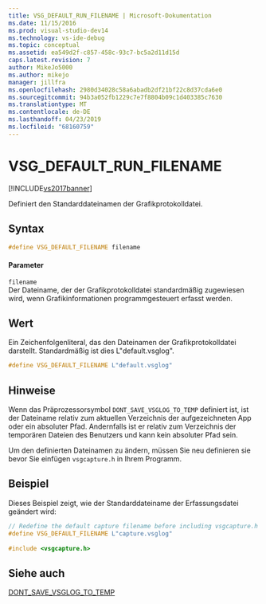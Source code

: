 ```yaml
---
title: VSG_DEFAULT_RUN_FILENAME | Microsoft-Dokumentation
ms.date: 11/15/2016
ms.prod: visual-studio-dev14
ms.technology: vs-ide-debug
ms.topic: conceptual
ms.assetid: ea549d2f-c857-458c-93c7-bc5a2d11d15d
caps.latest.revision: 7
author: MikeJo5000
ms.author: mikejo
manager: jillfra
ms.openlocfilehash: 2980d34028c58a6abadb2df21bf22c8d37cda6e0
ms.sourcegitcommit: 94b3a052fb1229c7e7f8804b09c1d403385c7630
ms.translationtype: MT
ms.contentlocale: de-DE
ms.lasthandoff: 04/23/2019
ms.locfileid: "68160759"
---
```

# <a name="vsgdefaultrunfilename"></a>VSG_DEFAULT_RUN_FILENAME
[!INCLUDE[vs2017banner](../includes/vs2017banner.md)]

Definiert den Standarddateinamen der Grafikprotokolldatei.  
  
## <a name="syntax"></a>Syntax  
  
```cpp  
#define VSG_DEFAULT_FILENAME filename  
```  
  
#### <a name="parameters"></a>Parameter  
 `filename`  
 Der Dateiname, der der Grafikprotokolldatei standardmäßig zugewiesen wird, wenn Grafikinformationen programmgesteuert erfasst werden.  
  
## <a name="value"></a>Wert  
 Ein Zeichenfolgenliteral, das den Dateinamen der Grafikprotokolldatei darstellt. Standardmäßig ist dies L"default.vsglog".  
  
```cpp  
#define VSG_DEFAULT_FILENAME L"default.vsglog"  
```  
  
## <a name="remarks"></a>Hinweise  
 Wenn das Präprozessorsymbol `DONT_SAVE_VSGLOG_TO_TEMP` definiert ist, ist der Dateiname relativ zum aktuellen Verzeichnis der aufgezeichneten App oder ein absoluter Pfad. Andernfalls ist er relativ zum Verzeichnis der temporären Dateien des Benutzers und kann kein absoluter Pfad sein.  
  
 Um den definierten Dateinamen zu ändern, müssen Sie neu definieren sie bevor Sie einfügen `vsgcapture.h` in Ihrem Programm.  
  
## <a name="example"></a>Beispiel  
 Dieses Beispiel zeigt, wie der Standarddateiname der Erfassungsdatei geändert wird:  
  
```cpp  
// Redefine the default capture filename before including vsgcapture.h  
#define VSG_DEFAULT_FILENAME L"capture.vsglog"  
  
#include <vsgcapture.h>  
```  
  
## <a name="see-also"></a>Siehe auch  
 [DONT_SAVE_VSGLOG_TO_TEMP](../debugger/dont-save-vsglog-to-temp.md)

